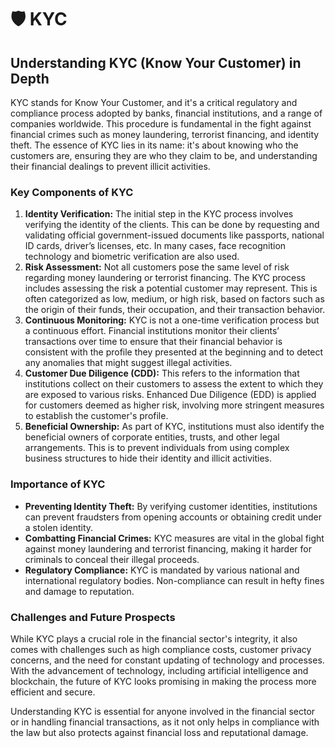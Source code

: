 # 🛡️ KYC

## Understanding KYC (Know Your Customer) in Depth

KYC stands for Know Your Customer, and it's a critical regulatory and compliance process adopted by banks, financial institutions, and a range of companies worldwide. This procedure is fundamental in the fight against financial crimes such as money laundering, terrorist financing, and identity theft. The essence of KYC lies in its name: it's about knowing who the customers are, ensuring they are who they claim to be, and understanding their financial dealings to prevent illicit activities.

### **Key Components of KYC**

1. **Identity Verification:** The initial step in the KYC process involves verifying the identity of the clients. This can be done by requesting and validating official government-issued documents like passports, national ID cards, driver’s licenses, etc. In many cases, face recognition technology and biometric verification are also used.
2. **Risk Assessment:** Not all customers pose the same level of risk regarding money laundering or terrorist financing. The KYC process includes assessing the risk a potential customer may represent. This is often categorized as low, medium, or high risk, based on factors such as the origin of their funds, their occupation, and their transaction behavior.
3. **Continuous Monitoring:** KYC is not a one-time verification process but a continuous effort. Financial institutions monitor their clients’ transactions over time to ensure that their financial behavior is consistent with the profile they presented at the beginning and to detect any anomalies that might suggest illegal activities.
4. **Customer Due Diligence (CDD):** This refers to the information that institutions collect on their customers to assess the extent to which they are exposed to various risks. Enhanced Due Diligence (EDD) is applied for customers deemed as higher risk, involving more stringent measures to establish the customer's profile.
5. **Beneficial Ownership:** As part of KYC, institutions must also identify the beneficial owners of corporate entities, trusts, and other legal arrangements. This is to prevent individuals from using complex business structures to hide their identity and illicit activities.

### **Importance of KYC**

* **Preventing Identity Theft:** By verifying customer identities, institutions can prevent fraudsters from opening accounts or obtaining credit under a stolen identity.
* **Combatting Financial Crimes:** KYC measures are vital in the global fight against money laundering and terrorist financing, making it harder for criminals to conceal their illegal proceeds.
* **Regulatory Compliance:** KYC is mandated by various national and international regulatory bodies. Non-compliance can result in hefty fines and damage to reputation.

### **Challenges and Future Prospects**

While KYC plays a crucial role in the financial sector's integrity, it also comes with challenges such as high compliance costs, customer privacy concerns, and the need for constant updating of technology and processes. With the advancement of technology, including artificial intelligence and blockchain, the future of KYC looks promising in making the process more efficient and secure.

Understanding KYC is essential for anyone involved in the financial sector or in handling financial transactions, as it not only helps in compliance with the law but also protects against financial loss and reputational damage.
